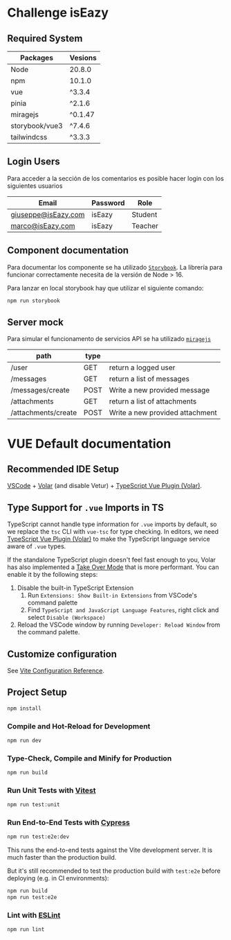 # Challenge isEazy

## Required System

| Packages       | Vesions |
| -------------- | ------- |
| Node           | 20.8.0  |
| npm            | 10.1.0  |
| vue            | ^3.3.4  |
| pinia          | ^2.1.6  |
| miragejs       | ^0.1.47 |
| storybook/vue3 | ^7.4.6  |
| tailwindcss    | ^3.3.3  |

## Login Users

Para acceder a la sección de los comentarios es posible hacer login con los siguientes usuarios

| Email               | Password | Role    |
| ------------------- | -------- | ------- |
| giuseppe@isEazy.com | isEazy   | Student |
| marco@isEazy.com    | isEazy   | Teacher |

## Component documentation

Para documentar los componente se ha utilizado [`Storybook`](https://storybook.js.org/).
La librería para funcionar correctamente necesita de la versión de Node > 16.

Para lanzar en local storybook hay que utilizar el siguiente comando:

```sh
npm run storybook
```

## Server mock

Para simular el funcionamento de servicios API se ha utilizado [`miragejs`](https://miragejs.com/)

| path                | type |                                 |
| ------------------- | ---- | ------------------------------- |
| /user               | GET  | return a logged user            |
| /messages           | GET  | return a list of messages       |
| /messages/create    | POST | Write a new provided message    |
| /attachments        | GET  | return a list of attachments    |
| /attachments/create | POST | Write a new provided attachment |

# VUE Default documentation

## Recommended IDE Setup

[VSCode](https://code.visualstudio.com/) + [Volar](https://marketplace.visualstudio.com/items?itemName=Vue.volar) (and disable Vetur) + [TypeScript Vue Plugin (Volar)](https://marketplace.visualstudio.com/items?itemName=Vue.vscode-typescript-vue-plugin).

## Type Support for `.vue` Imports in TS

TypeScript cannot handle type information for `.vue` imports by default, so we replace the `tsc` CLI with `vue-tsc` for type checking. In editors, we need [TypeScript Vue Plugin (Volar)](https://marketplace.visualstudio.com/items?itemName=Vue.vscode-typescript-vue-plugin) to make the TypeScript language service aware of `.vue` types.

If the standalone TypeScript plugin doesn't feel fast enough to you, Volar has also implemented a [Take Over Mode](https://github.com/johnsoncodehk/volar/discussions/471#discussioncomment-1361669) that is more performant. You can enable it by the following steps:

1. Disable the built-in TypeScript Extension
   1. Run `Extensions: Show Built-in Extensions` from VSCode's command palette
   2. Find `TypeScript and JavaScript Language Features`, right click and select `Disable (Workspace)`
2. Reload the VSCode window by running `Developer: Reload Window` from the command palette.

## Customize configuration

See [Vite Configuration Reference](https://vitejs.dev/config/).

## Project Setup

```sh
npm install
```

### Compile and Hot-Reload for Development

```sh
npm run dev
```

### Type-Check, Compile and Minify for Production

```sh
npm run build
```

### Run Unit Tests with [Vitest](https://vitest.dev/)

```sh
npm run test:unit
```

### Run End-to-End Tests with [Cypress](https://www.cypress.io/)

```sh
npm run test:e2e:dev
```

This runs the end-to-end tests against the Vite development server.
It is much faster than the production build.

But it's still recommended to test the production build with `test:e2e` before deploying (e.g. in CI environments):

```sh
npm run build
npm run test:e2e
```

### Lint with [ESLint](https://eslint.org/)

```sh
npm run lint
```
